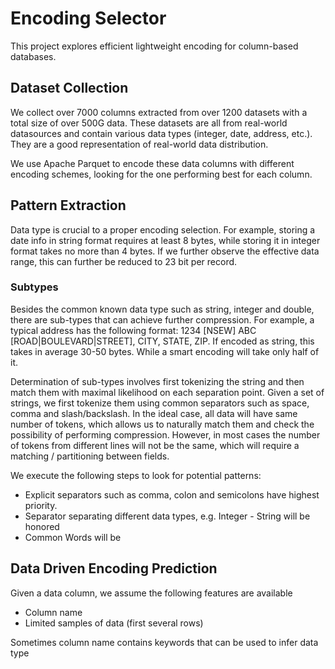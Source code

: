# Encoding Selector
This project explores efficient lightweight encoding for column-based databases.
## Dataset Collection

We collect over 7000 columns extracted from over 1200 datasets with a total size of over 500G data. These datasets are all from real-world datasources and contain various data types (integer, date, address, etc.). They are a good representation of real-world data distribution.

We use Apache Parquet to encode these data columns with different encoding schemes, looking for the one performing best for each column. 

## Pattern Extraction
Data type is crucial to a proper encoding selection. For example, storing a date info in string format requires at least 8 bytes, while storing it in integer format takes no more than 4 bytes. If we further observe the effective data range, this can further be reduced to 23 bit per record. 

### Subtypes
Besides the common known data type such as string, integer and double, there are sub-types that can achieve further compression. For example, a typical address has the following format: 1234 [NSEW] ABC [ROAD|BOULEVARD|STREET], CITY, STATE, ZIP. If encoded as string, this takes in average 30-50 bytes. While a smart encoding will take only half of it.

Determination of sub-types involves first tokenizing the string and then match them with maximal likelihood on each separation point. Given a set of strings, we first tokenize them using common separators such as space, comma and slash/backslash. In the ideal case, all data will have same number of tokens, which allows us to naturally match them and check the possibility of performing compression. However, in most cases the number of tokens from different lines will not be the same, which will require a matching / partitioning between fields. 

We execute the following steps to look for potential patterns:
* Explicit separators such as comma, colon and semicolons have highest priority. 
* Separator separating different data types, e.g. Integer - String will be honored
* Common Words will be 

## Data Driven Encoding Prediction

Given a data column, we assume the following features are available 
* Column name
* Limited samples of data (first several rows)

Sometimes column name contains keywords that can be used to infer data type
